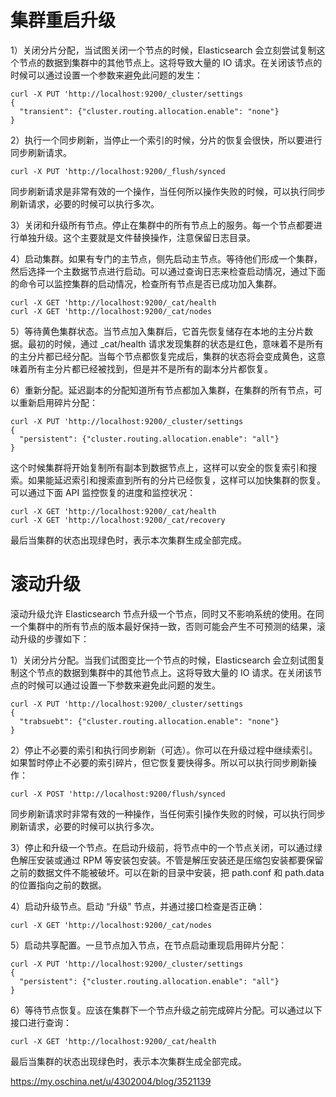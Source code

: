 # 集群重启升级

1）关闭分片分配，当试图关闭一个节点的时候，Elasticsearch 会立刻尝试复制这个节点的数据到集群中的其他节点上。这将导致大量的 IO 请求。在关闭该节点的时候可以通过设置一个参数来避免此问题的发生：
```
curl -X PUT 'http://localhost:9200/_cluster/settings
{
  "transient": {"cluster.routing.allocation.enable": "none"}
}
```

2）执行一个同步刷新，当停止一个索引的时候，分片的恢复会很快，所以要进行同步刷新请求。
```
curl -X PUT 'http://localhost:9200/_flush/synced
```
同步刷新请求是非常有效的一个操作，当任何所以操作失败的时候，可以执行同步刷新请求，必要的时候可以执行多次。

3）关闭和升级所有节点。停止在集群中的所有节点上的服务。每一个节点都要进行单独升级。这个主要就是文件替换操作，注意保留日志目录。

4）启动集群。如果有专门的主节点，侧先启动主节点。等待他们形成一个集群，然后选择一个主数据节点进行启动。可以通过查询日志来检查启动情况，通过下面的命令可以监控集群的启动情况，检查所有节点是否已成功加入集群。
```
curl -X GET 'http://localhost:9200/_cat/health
curl -X GET 'http://localhost:9200/_cat/nodes
```

5）等待黄色集群状态。当节点加入集群后，它首先恢复储存在本地的主分片数据。最初的时候，通过 _cat/health 请求发现集群的状态是红色，意味着不是所有的主分片都已经分配。当每个节点都恢复完成后，集群的状态将会变成黄色，这意味着所有主分片都已经被找到，但是并不是所有的副本分片都恢复。

6）重新分配。延迟副本的分配知道所有节点都加入集群，在集群的所有节点，可以重新启用碎片分配：
```
curl -X PUT 'http://localhost:9200/_cluster/settings
{
  "persistent": {"cluster.routing.allocation.enable": "all"}
}
```
这个时候集群将开始复制所有副本到数据节点上，这样可以安全的恢复索引和搜索。如果能延迟索引和搜索直到所有的分片已经恢复，这样可以加快集群的恢复。可以通过下面 API 监控恢复的进度和监控状况：
```
curl -X GET 'http://localhost:9200/_cat/health
curl -X GET 'http://localhost:9200/_cat/recovery
```
最后当集群的状态出现绿色时，表示本次集群生成全部完成。

# 滚动升级
滚动升级允许 Elasticsearch 节点升级一个节点，同时又不影响系统的使用。在同一个集群中的所有节点的版本最好保持一致，否则可能会产生不可预测的结果，滚动升级的步骤如下：

1）关闭分片分配。当我们试图变比一个节点的时候，Elasticsearch 会立刻试图复制这个节点的数据到集群中的其他节点上。这将导致大量的 IO 请求。在关闭该节点的时候可以通过设置一下参数来避免此问题的发生。
```
curl -X PUT 'http://localhost:9200/_cluster/settings
{
  "trabsuebt": {"cluster.routing.allocation.enable": "none"}
}
```

2）停止不必要的索引和执行同步刷新（可选）。你可以在升级过程中继续索引。如果暂时停止不必要的索引碎片，但它恢复要快得多。所以可以执行同步刷新操作：
```
curl -X POST 'http://localhost:9200/flush/synced
```
同步刷新请求时非常有效的一种操作，当任何索引操作失败的时候，可以执行同步刷新请求，必要的时候可以执行多次。

3）停止和升级一个节点。在启动升级前，将节点中的一个节点关闭，可以通过绿色解压安装或通过 RPM 等安装包安装。不管是解压安装还是压缩包安装都要保留之前的数据文件不能被破坏。可以在新的目录中安装，把 path.conf 和 path.data 的位置指向之前的数据。

4）启动升级节点。启动 “升级” 节点，并通过接口检查是否正确：
```
curl -X GET 'http://localhost:9200/_cat/nodes
```

5）启动共享配置。一旦节点加入节点，在节点启动重现启用碎片分配：
```
curl -X PUT 'http://localhost:9200/_cluster/settings
{
  "persistent": {"cluster.routing.allocation.enable": "all"}
}
```

6）等待节点恢复。应该在集群下一个节点升级之前完成碎片分配。可以通过以下接口进行查询：
```
curl -X GET 'http://localhost:9200/_cat/health
```
最后当集群的状态出现绿色时，表示本次集群生成全部完成。

https://my.oschina.net/u/4302004/blog/3521139

